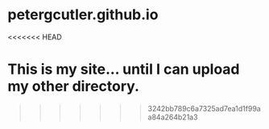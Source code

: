 # petergcutler.github.io
<<<<<<< HEAD

This is my site... until I can upload my other directory.
=======
>>>>>>> 3242bb789c6a7325ad7ea1d1f99aa84a264b21a3
